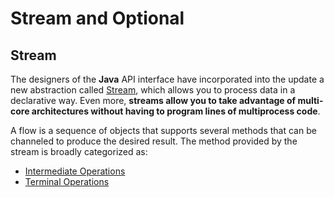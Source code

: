 # Stream and Optional

## Stream
The designers of the **Java** API interface have incorporated into the update a new abstraction called [Stream](https://github.com/maxfideles/ebac-backend-java-specialist-max/tree/main/mod22/EgStreams), which allows you to process data in a declarative way. Even more, **streams allow you to take advantage of multi-core architectures without having to program lines of multiprocess code**.

A flow is a sequence of objects that supports several methods that can be channeled to produce the desired result. The method provided by the stream is broadly categorized as:

- [Intermediate Operations](https://github.com/maxfideles/ebac-backend-java-specialist-max/tree/main/mod22/EgStreams2) 
- [Terminal Operations](https://github.com/maxfideles/ebac-backend-java-specialist-max/tree/main/mod22/EgStreams3)
